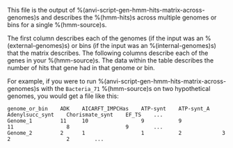 This file is the output of %(anvi-script-gen-hmm-hits-matrix-across-genomes)s and describes the %(hmm-hits)s across multiple genomes or bins for a single %(hmm-source)s. 

The first column describes each of the genomes (if the input was an %(external-genomes)s) or bins (if the input was an %(internal-genomes)s) that the matrix describes. The following columns describe each of the genes in your %(hmm-source)s. The data within the table describes the number of hits that gene had in that genome or bin. 

For example, if you were to run %(anvi-script-gen-hmm-hits-matrix-across-genomes)s with the `Bacteria_71` %(hmm-source)s on two hypothetical genomes, you would get a file like this:

    genome_or_bin    ADK    AICARFT_IMPCHas    ATP-synt    ATP-synt_A    Adenylsucc_synt    Chorismate_synt    EF_TS    ...
    Genome_1         11     10                 9           9             11                 8                  9        ...
    Genome_2         2      1                  1           2             3                  2                  2        ...
